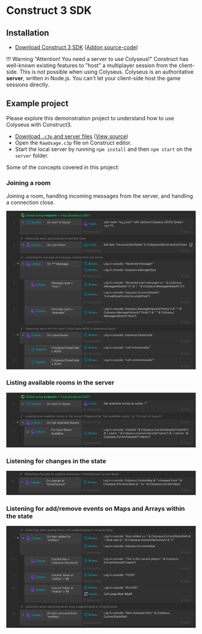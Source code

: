 # Construct 3 SDK

## Installation

- [Download Construct 3 SDK](https://www.construct.net/en/make-games/addons/111/colyseus-multiplayer-sdk) ([Addon source-code](https://github.com/colyseus/colyseus-construct3))

!!! Warning "Attention! You need a server to use Colyseus!"
    Construct has well-known existing features to "host" a multiplayer session from the client-side. This is not possible when using Colyseus. Colyseus is an authoritative **server**, written in Node.js. You can't let your client-side host the game sessions directly.

## Example project

Please explore this demonstration project to understand how to use Colyseus with Construct3.

- [Download `.c3p` and server files](https://github.com/colyseus/construct3-demo/archive/refs/heads/master.zip) ([View source](https://github.com/colyseus/construct3-demo))
- Open the `RawUsage.c3p` file on Construct editor.
- Start the local server by running `npm install` and then `npm start` on the `server` folder.

Some of the concepts covered in this project:

### Joining a room

Joining a room, handling incoming messages from the server, and handling a connection close.

![](./construct3/join-room-handle-messages.png)

### Listing available rooms in the server

![](./construct3/matchmaking-rooms-available.png)

### Listening for changes in the state

![](./construct3/state-change.png)

### Listening for add/remove events on Maps and Arrays within the state

![](./construct3/state-items-add-or-remove.png)